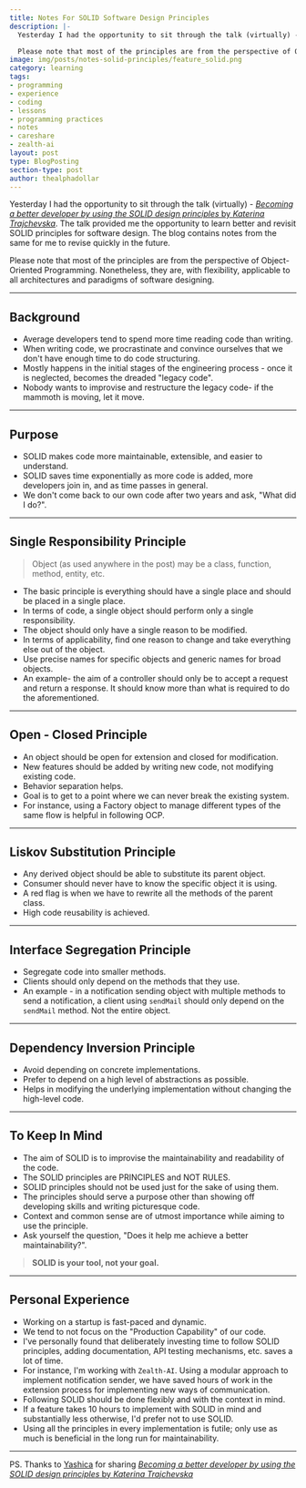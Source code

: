 ```yaml
---
title: Notes For SOLID Software Design Principles
description: |-
  Yesterday I had the opportunity to sit through the talk (virtually) - [*Becoming a better developer by using the SOLID design principles* by *Katerina Trajchevska*](https://www.youtube.com/watch?v=rtmFCcjEgEw). The talk provided me the opportunity to learn better and revisit SOLID principles for software design. The blog contains notes from the same for me to revise quickly in the future.

  Please note that most of the principles are from the perspective of Object-Oriented Programming. Nonetheless, they are, with flexibility, applicable to all architectures and paradigms of software designing.
image: img/posts/notes-solid-principles/feature_solid.png
category: learning
tags:
- programming
- experience
- coding
- lessons
- programming practices
- notes
- careshare
- zealth-ai
layout: post
type: BlogPosting
section-type: post
author: thealphadollar
---
```


Yesterday I had the opportunity to sit through the talk (virtually) - [*Becoming a better developer by using the SOLID design principles* by *Katerina Trajchevska*](https://www.youtube.com/watch?v=rtmFCcjEgEw). The talk provided me the opportunity to learn better and revisit SOLID principles for software design. The blog contains notes from the same for me to revise quickly in the future.

Please note that most of the principles are from the perspective of Object-Oriented Programming. Nonetheless, they are, with flexibility, applicable to all architectures and paradigms of software designing.

---
## Background
- Average developers tend to spend more time reading code than writing.
- When writing code, we procrastinate and convince ourselves that we don't have enough time to do code structuring.
- Mostly happens in the initial stages of the engineering process - once it is neglected, becomes the dreaded "legacy code".
- Nobody wants to improvise and restructure the legacy code- if the mammoth is moving, let it move.

---
## Purpose
- SOLID makes code more maintainable, extensible, and easier to understand.
- SOLID saves time exponentially as more code is added, more developers join in, and as time passes in general.
- We don't come back to our own code after two years and ask, "What did I do?".

---
## Single Responsibility Principle
> Object (as used anywhere in the post) may be a class, function, method, entity, etc.

- The basic principle is everything should have a single place and should be placed in a single place.
- In terms of code, a single object should perform only a single responsibility.
- The object should only have a single reason to be modified.
- In terms of applicability, find one reason to change and take everything else out of the object.
- Use precise names for specific objects and generic names for broad objects.
- An example- the aim of a controller should only be to accept a request and return a response. It should know more than what is required to do the aforementioned.

---
## Open - Closed Principle
- An object should be open for extension and closed for modification.
- New features should be added by writing new code, not modifying existing code.
- Behavior separation helps.
- Goal is to get to a point where we can never break the existing system.
- For instance, using a Factory object to manage different types of the same flow is helpful in following OCP.

---
## Liskov Substitution Principle
- Any derived object should be able to substitute its parent object.
- Consumer should never have to know the specific object it is using.
- A red flag is when we have to rewrite all the methods of the parent class.
- High code reusability is achieved.

---
## Interface Segregation Principle
- Segregate code into smaller methods.
- Clients should only depend on the methods that they use.
- An example - in a notification sending object with multiple methods to send a notification, a client using `sendMail` should only depend on the `sendMail` method. Not the entire object.

---
## Dependency Inversion Principle
- Avoid depending on concrete implementations.
- Prefer to depend on a high level of abstractions as possible.
- Helps in modifying the underlying implementation without changing the high-level code.

---
## To Keep In Mind
- The aim of SOLID is to improvise the maintainability and readability of the code.
- The SOLID principles are PRINCIPLES and NOT RULES.
- SOLID principles should not be used just for the sake of using them.
- The principles should serve a purpose other than showing off developing skills and writing picturesque code.
- Context and common sense are of utmost importance while aiming to use the principle.
- Ask yourself the question, "Does it help me achieve a better maintainability?".

> **SOLID is your tool, not your goal.**

---
## Personal Experience
- Working on a startup is fast-paced and dynamic.
- We tend to not focus on the "Production Capability" of our code.
- I've personally found that deliberately investing time to follow SOLID principles, adding documentation, API testing mechanisms, etc. saves a lot of time.
- For instance, I'm working with `Zealth-AI`. Using a modular approach to implement notification sender, we have saved hours of work in the extension process for implementing new ways of communication.
- Following SOLID should be done flexibly and with the context in mind.
- If a feature takes 10 hours to implement with SOLID in mind and substantially less otherwise, I'd prefer not to use SOLID.
- Using all the principles in every implementation is futile; only use as much is beneficial in the long run for maintainability.

---
PS. Thanks to [Yashica](https://yashica-patodia.github.io/) for sharing [*Becoming a better developer by using the SOLID design principles* by *Katerina Trajchevska*](https://www.youtube.com/watch?v=rtmFCcjEgEw)
